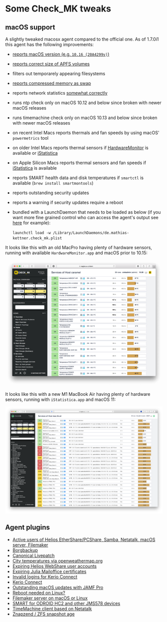 # Some Check_MK tweaks

## macOS support

A slightly tweaked macosx agent compared to the official one. As of 1.7.0i1 this agent has the following improvements:

  * [reports macOS version (e.g. `10.16 (20A4299v)`)](https://github.com/ThomasKaiser/Check_MK/commit/87e7aa5c79e80441f4d6243408f9442ceb20cf51)
  * [reports correct size of APFS volumes](https://github.com/ThomasKaiser/Check_MK/commit/bed6a9f7d2fe73501aa0e242405f4c1d49b5fc8a#commitcomment-40294001)
  * filters out temporarely appearing filesystems
  * [reports compressed memory as swap](https://github.com/ThomasKaiser/Check_MK/commit/82ab22fb926e7775b5abcd78bb1cbebdcf911e74#commitcomment-34391557)
  * reports network statistics [somewhat correctly](https://github.com/ThomasKaiser/Check_MK/commit/8b080c8bf01277a5710d2022982d1942d49779b8#comments)
  * runs ntp check only on macOS 10.12 and below since broken with newer macOS releases
  * runs timemachine check only on macOS 10.13 and below since broken with newer macOS releases
  * on recent Intel Macs reports thermals and fan speeds by using macOS' `powermetrics` tool
  * on older Intel Macs reports thermal sensors if [HardwareMonitor](https://www.bresink.com/osx/HardwareMonitor.html) is available or [iStatistica](https://www.imagetasks.com/istatistica/)
  * on Apple Silicon Macs reports thermal sensors and fan speeds if [iStatistica](https://www.imagetasks.com/istatistica/) is available
  * reports SMART health data and disk temperatures if `smartctl` is available (`brew install smartmontools`)
  * reports outstanding security updates
  * reports a warning if security updates require a reboot
  * bundled with a LaunchDaemon that needs to be loaded as below (if you want more fine grained control who can access the agent's output see [here](https://github.com/ThomasKaiser/Check_MK/issues/1) for example):

    `launchctl load -w /Library/LaunchDaemons/de.mathias-kettner.check_mk.plist`

It looks like this with an old MacPro having plenty of hardware sensors, running with available `HardwareMonitor.app` and macOS prior to 10.15:

![](screenshots/thermal-sensors-macpro.png)

It looks like this with a new M1 MacBook Air having plenty of hardware sensors, running with `iStatistica.app` and macOS 11:

![](screenshots/thermal-sensors-macbook-air-m1.png)

## Agent plugins

  * [Active users of Helios EtherShare/PCShare, Samba, Netatalk, macOS server, Filemaker](https://github.com/ThomasKaiser/Check_MK/blob/master/agents/plugins/logins)
  * [Borgbackup](https://github.com/ThomasKaiser/Check_MK/blob/master/mrpe/check-borgbackup.sh)
  * [Canonical Livepatch](https://github.com/ThomasKaiser/Check_MK/blob/master/mrpe/check-canonical-livepatch.sh)
  * [City temperatures via openweathermap.org](https://github.com/ThomasKaiser/Check_MK/blob/master/agents/plugins/city-temperatures)
  * [Expiring Helios WebShare user accounts](https://github.com/ThomasKaiser/Check_MK/blob/master/agents/plugins/webshareaccounts)
  * [Expiring Julia Mailoffice certificates](https://github.com/ThomasKaiser/Check_MK/blob/master/mrpe/check-julia-certificates.sh)
  * [Invalid logins for Kerio Connect](https://github.com/ThomasKaiser/Check_MK/blob/master/agents/plugins/monitor-invalid-kerio-logins.sh)
  * [Kerio Connect](https://github.com/ThomasKaiser/Check_MK/blob/master/agents/plugins/monitor-kerio)
  * [Outstanding macOS updates with JAMF Pro](https://github.com/ThomasKaiser/Check_MK/blob/master/agents/plugins/monitor-jss-and-macos-updates)
  * [Reboot needed on Linux?](https://github.com/ThomasKaiser/Check_MK/blob/master/mrpe/check-for-reboot.sh)
  * [Filemaker server on macOS or Linux](https://github.com/ThomasKaiser/Check_MK/blob/master/mrpe/check-filemaker-server.sh)
  * [SMART for ODROID HC2 and other JMS578 devices](https://github.com/ThomasKaiser/Check_MK/blob/master/agents/plugins/smart-odroid-hc2)
  * [TimeMachine client based on Netatalk](https://github.com/ThomasKaiser/Check_MK/blob/master/agents/timemachine_agent.linux)
  * [Znapzend / ZFS snapshot age](https://github.com/ThomasKaiser/Check_MK/blob/master/mrpe/check-znapzend-age.sh)
